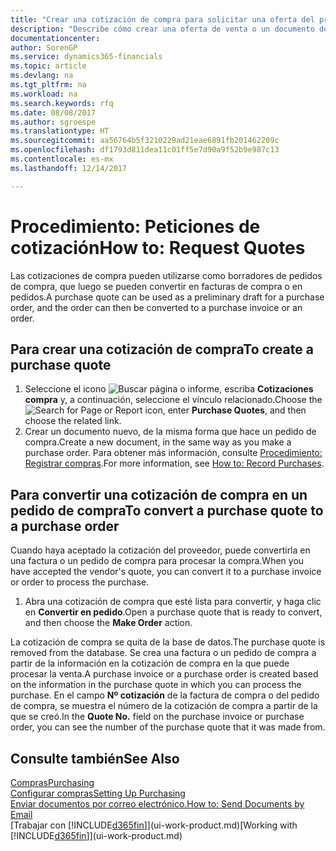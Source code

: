 ```yaml
---
title: "Crear una cotización de compra para solicitar una oferta del proveedor | Documentos de Microsoft"
description: "Describe cómo crear una oferta de venta o un documento de solicitud de propuesta (RFQ) para registrar la oferta a un cliente para vender productos con determinadas condiciones."
documentationcenter: 
author: SorenGP
ms.service: dynamics365-financials
ms.topic: article
ms.devlang: na
ms.tgt_pltfrm: na
ms.workload: na
ms.search.keywords: rfq
ms.date: 08/08/2017
ms.author: sgroespe
ms.translationtype: HT
ms.sourcegitcommit: aa56764b5f3210229ad21eae6891fb201462209c
ms.openlocfilehash: df1793d811dea11c01ff5e7d90a9f52b9e987c13
ms.contentlocale: es-mx
ms.lasthandoff: 12/14/2017

---
```

# <a name="how-to-request-quotes"></a><span data-ttu-id="2fca2-103">Procedimiento: Peticiones de cotización</span><span class="sxs-lookup"><span data-stu-id="2fca2-103">How to: Request Quotes</span></span>
<span data-ttu-id="2fca2-104">Las cotizaciones de compra pueden utilizarse como borradores de pedidos de compra, que luego se pueden convertir en facturas de compra o en pedidos.</span><span class="sxs-lookup"><span data-stu-id="2fca2-104">A purchase quote can be used as a preliminary draft for a purchase order, and the order can then be converted to a purchase invoice or an order.</span></span>


## <a name="to-create-a-purchase-quote"></a><span data-ttu-id="2fca2-105">Para crear una cotización de compra</span><span class="sxs-lookup"><span data-stu-id="2fca2-105">To create a purchase quote</span></span>
1. <span data-ttu-id="2fca2-106">Seleccione el icono ![Buscar página o informe](media/ui-search/search_small.png "icono Buscar página o informe"), escriba **Cotizaciones compra** y, a continuación, seleccione el vínculo relacionado.</span><span class="sxs-lookup"><span data-stu-id="2fca2-106">Choose the ![Search for Page or Report](media/ui-search/search_small.png "Search for Page or Report icon") icon, enter **Purchase Quotes**, and then choose the related link.</span></span>
2. <span data-ttu-id="2fca2-107">Crear un documento nuevo, de la misma forma que hace un pedido de compra.</span><span class="sxs-lookup"><span data-stu-id="2fca2-107">Create a new document, in the same way as you make a purchase order.</span></span> <span data-ttu-id="2fca2-108">Para obtener más información, consulte [Procedimiento: Registrar compras](purchasing-how-record-purchases.md).</span><span class="sxs-lookup"><span data-stu-id="2fca2-108">For more information, see [How to: Record Purchases](purchasing-how-record-purchases.md).</span></span>

## <a name="to-convert-a-purchase-quote-to-a-purchase-order"></a><span data-ttu-id="2fca2-109">Para convertir una cotización de compra en un pedido de compra</span><span class="sxs-lookup"><span data-stu-id="2fca2-109">To convert a purchase quote to a purchase order</span></span>
<span data-ttu-id="2fca2-110">Cuando haya aceptado la cotización del proveedor, puede convertirla en una factura o un pedido de compra para procesar la compra.</span><span class="sxs-lookup"><span data-stu-id="2fca2-110">When you have accepted the vendor's quote, you can convert it to a purchase invoice or order to process the purchase.</span></span>

1. <span data-ttu-id="2fca2-111">Abra una cotización de compra que esté lista para convertir, y haga clic en **Convertir en pedido**.</span><span class="sxs-lookup"><span data-stu-id="2fca2-111">Open a purchase quote that is ready to convert, and then choose the **Make Order** action.</span></span>

<span data-ttu-id="2fca2-112">La cotización de compra se quita de la base de datos.</span><span class="sxs-lookup"><span data-stu-id="2fca2-112">The purchase quote is removed from the database.</span></span> <span data-ttu-id="2fca2-113">Se crea una factura o un pedido de compra a partir de la información en la cotización de compra en la que puede procesar la venta.</span><span class="sxs-lookup"><span data-stu-id="2fca2-113">A purchase invoice or a purchase order is created based on the information in the purchase quote in which you can process the purchase.</span></span> <span data-ttu-id="2fca2-114">En el campo **Nº cotización** de la factura de compra o del pedido de compra, se muestra el número de la cotización de compra a partir de la que se creó.</span><span class="sxs-lookup"><span data-stu-id="2fca2-114">In the **Quote No.** field on the purchase invoice or purchase order, you can see the number of the purchase quote that it was made from.</span></span>

## <a name="see-also"></a><span data-ttu-id="2fca2-115">Consulte también</span><span class="sxs-lookup"><span data-stu-id="2fca2-115">See Also</span></span>
[<span data-ttu-id="2fca2-116">Compras</span><span class="sxs-lookup"><span data-stu-id="2fca2-116">Purchasing</span></span>](purchasing-manage-purchasing.md)  
[<span data-ttu-id="2fca2-117">Configurar compras</span><span class="sxs-lookup"><span data-stu-id="2fca2-117">Setting Up Purchasing</span></span>](purchasing-setup-purchasing.md)  
[<span data-ttu-id="2fca2-118">Enviar documentos por correo electrónico.</span><span class="sxs-lookup"><span data-stu-id="2fca2-118">How to: Send Documents by Email</span></span>](ui-how-send-documents-email.md)  
<span data-ttu-id="2fca2-119">[Trabajar con [!INCLUDE[d365fin](includes/d365fin_md.md)]](ui-work-product.md)</span><span class="sxs-lookup"><span data-stu-id="2fca2-119">[Working with [!INCLUDE[d365fin](includes/d365fin_md.md)]](ui-work-product.md)</span></span>

